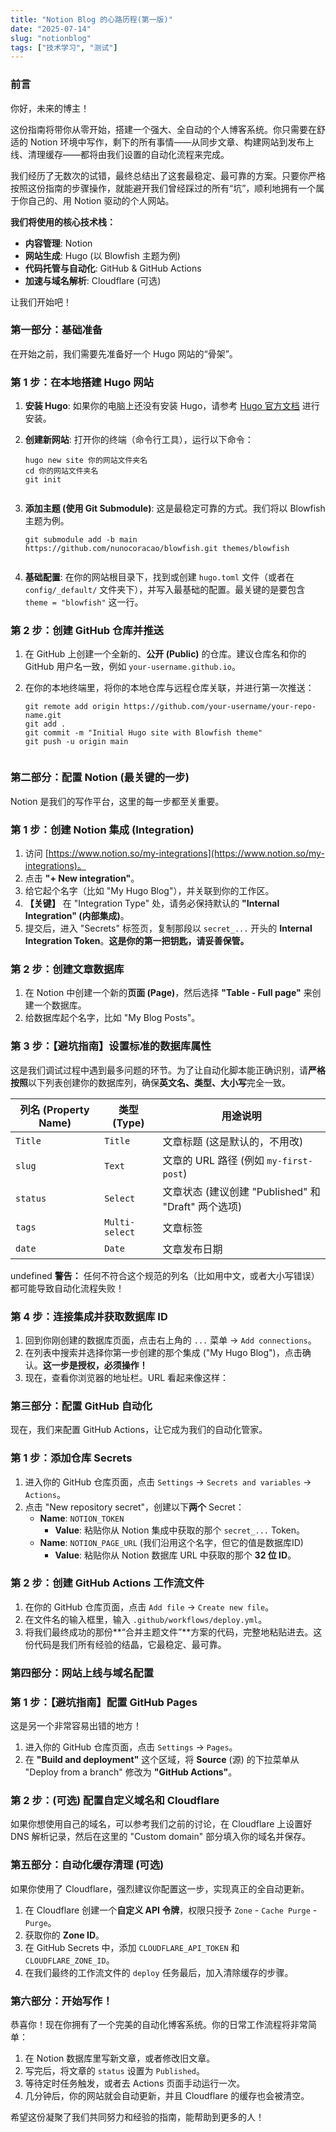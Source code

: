 ```yaml
---
title: "Notion Blog 的心路历程(第一版)"
date: "2025-07-14"
slug: "notionblog"
tags: ["技术学习", "测试"]
---
```

### **前言**


你好，未来的博主！


这份指南将带你从零开始，搭建一个强大、全自动的个人博客系统。你只需要在舒适的 Notion 环境中写作，剩下的所有事情——从同步文章、构建网站到发布上线、清理缓存——都将由我们设置的自动化流程来完成。


我们经历了无数次的试错，最终总结出了这套最稳定、最可靠的方案。只要你严格按照这份指南的步骤操作，就能避开我们曾经踩过的所有“坑”，顺利地拥有一个属于你自己的、用 Notion 驱动的个人网站。


**我们将使用的核心技术栈：**

- **内容管理**: Notion
- **网站生成**: Hugo (以 Blowfish 主题为例)
- **代码托管与自动化**: GitHub & GitHub Actions
- **加速与域名解析**: Cloudflare (可选)

让我们开始吧！


### **第一部分：基础准备**


在开始之前，我们需要先准备好一个 Hugo 网站的“骨架”。


### **第 1 步：在本地搭建 Hugo 网站**

1. **安装 Hugo**: 如果你的电脑上还没有安装 Hugo，请参考 [Hugo 官方文档](https://gohugo.io/installation/) 进行安装。
2. **创建新网站**: 打开你的终端（命令行工具），运行以下命令：

	```text
	hugo new site 你的网站文件夹名
	cd 你的网站文件夹名
	git init
	
	
	```

3. **添加主题 (使用 Git Submodule)**: 这是最稳定可靠的方式。我们将以 Blowfish 主题为例。

	```text
	git submodule add -b main https://github.com/nunocoracao/blowfish.git themes/blowfish
	
	
	```

4. **基础配置**: 在你的网站根目录下，找到或创建 `hugo.toml` 文件（或者在 `config/_default/` 文件夹下），并写入最基础的配置。最关键的是要包含 `theme = "blowfish"` 这一行。

### **第 2 步：创建 GitHub 仓库并推送**

1. 在 GitHub 上创建一个全新的、**公开 (Public)** 的仓库。建议仓库名和你的 GitHub 用户名一致，例如 `your-username.github.io`。
2. 在你的本地终端里，将你的本地仓库与远程仓库关联，并进行第一次推送：

	```text
	git remote add origin https://github.com/your-username/your-repo-name.git
	git add .
	git commit -m "Initial Hugo site with Blowfish theme"
	git push -u origin main
	
	
	```


### **第二部分：配置 Notion (最关键的一步)**


Notion 是我们的写作平台，这里的每一步都至关重要。


### **第 1 步：创建 Notion 集成 (Integration)**

1. 访问 [https://www.notion.so/my-integrations](https://www.notion.so/my-integrations)。
2. 点击 **"+ New integration"**。
3. 给它起个名字（比如 "My Hugo Blog"），并关联到你的工作区。
4. **【关键】** 在 "Integration Type" 处，请务必保持默认的 **"Internal Integration" (内部集成)**。
5. 提交后，进入 "Secrets" 标签页，复制那段以 `secret_...` 开头的 **Internal Integration Token**。**这是你的第一把钥匙，请妥善保管。**

### **第 2 步：创建文章数据库**

1. 在 Notion 中创建一个新的**页面 (Page)**，然后选择 **"Table - Full page"** 来创建一个数据库。
2. 给数据库起个名字，比如 "My Blog Posts"。

### **第 3 步：【避坑指南】设置标准的数据库属性**


这是我们调试过程中遇到最多问题的环节。为了让自动化脚本能正确识别，请**严格按照**以下列表创建你的数据库列，确保**英文名、类型、大小写**完全一致。


| **列名 (Property Name)** | **类型 (Type)**  | **用途说明**                               |
| ---------------------- | -------------- | -------------------------------------- |
| `Title`                | `Title`        | 文章标题 (这是默认的，不用改)                       |
| `slug`                 | `Text`         | 文章的 URL 路径 (例如 `my-first-post`)        |
| `status`               | `Select`       | 文章状态 (建议创建 "Published" 和 "Draft" 两个选项) |
| `tags`                 | `Multi-select` | 文章标签                                   |
| `date`                 | `Date`         | 文章发布日期                                 |

undefined
**警告：** 任何不符合这个规范的列名（比如用中文，或者大小写错误）都可能导致自动化流程失败！


### **第 4 步：连接集成并获取数据库 ID**

1. 回到你刚创建的数据库页面，点击右上角的 `...` 菜单 -> `Add connections`。
2. 在列表中搜索并选择你第一步创建的那个集成 ("My Hugo Blog")，点击确认。**这一步是授权，必须操作！**
3. 现在，查看你浏览器的地址栏。URL 看起来像这样：

### **第三部分：配置 GitHub 自动化**


现在，我们来配置 GitHub Actions，让它成为我们的自动化管家。


### **第 1 步：添加仓库 Secrets**

1. 进入你的 GitHub 仓库页面，点击 `Settings` -> `Secrets and variables` -> `Actions`。
2. 点击 "New repository secret"，创建以下**两个** Secret：
	- **Name**: `NOTION_TOKEN`
		- **Value**: 粘贴你从 Notion 集成中获取的那个 `secret_...` Token。
	- **Name**: `NOTION_PAGE_URL` (我们沿用这个名字，但它的值是数据库ID)
		- **Value**: 粘贴你从 Notion 数据库 URL 中获取的那个 **32 位 ID**。

### **第 2 步：创建 GitHub Actions 工作流文件**

1. 在你的 GitHub 仓库页面，点击 `Add file` -> `Create new file`。
2. 在文件名的输入框里，输入 `.github/workflows/deploy.yml`。
3. 将我们最终成功的那份**“合并主题文件”**方案的代码，完整地粘贴进去。这份代码是我们所有经验的结晶，它最稳定、最可靠。

### **第四部分：网站上线与域名配置**


### **第 1 步：【避坑指南】配置 GitHub Pages**


这是另一个非常容易出错的地方！

1. 进入你的 GitHub 仓库页面，点击 `Settings` -> `Pages`。
2. 在 **"Build and deployment"** 这个区域，将 **Source** (源) 的下拉菜单从 "Deploy from a branch" 修改为 **"GitHub Actions"**。

### **第 2 步：(可选) 配置自定义域名和 Cloudflare**


如果你想使用自己的域名，可以参考我们之前的讨论，在 Cloudflare 上设置好 DNS 解析记录，然后在这里的 "Custom domain" 部分填入你的域名并保存。


### **第五部分：自动化缓存清理 (可选)**


如果你使用了 Cloudflare，强烈建议你配置这一步，实现真正的全自动更新。

1. 在 Cloudflare 创建一个**自定义 API 令牌**，权限只授予 `Zone` - `Cache Purge` - `Purge`。
2. 获取你的 **Zone ID**。
3. 在 GitHub Secrets 中，添加 `CLOUDFLARE_API_TOKEN` 和 `CLOUDFLARE_ZONE_ID`。
4. 在我们最终的工作流文件的 `deploy` 任务最后，加入清除缓存的步骤。

### **第六部分：开始写作！**


恭喜你！现在你拥有了一个完美的自动化博客系统。你的日常工作流程将非常简单：

1. 在 Notion 数据库里写新文章，或者修改旧文章。
2. 写完后，将文章的 `status` 设置为 `Published`。
3. 等待定时任务触发，或者去 Actions 页面手动运行一次。
4. 几分钟后，你的网站就会自动更新，并且 Cloudflare 的缓存也会被清空。

希望这份凝聚了我们共同努力和经验的指南，能帮助到更多的人！

